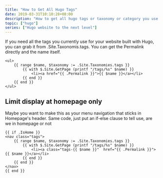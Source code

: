 ```yaml
---
title: "How to Get All Hugo Tags"
date: 2019-03-31T10:10:28+08:00
description: "How to get all hugo tags or taxonomy or category you use for your static website"
topic: ["hugo"]
series: ["Hugo website to the next level"]
---
```


If you need all the tags you currently use for your website built with Hugo, you can grab it from .Site.Taxonomis.tags. You can get the Permalink directly and the name itself.

```
<ul>
    {{ range $name, $taxonomy := .Site.Taxonomies.tags }}
        {{ with $.Site.GetPage (printf "/tags/%s" $name) }}
            <li><a href="{{ .Permalink }}">{{ $name }}</a></li>
        {{ end }}
    {{ end }}
</ul>
```

## Limit display at homepage only
Maybe you want to make this as your menu navigation that sticks in Homepage's header. Same code, just put an if-else clause to tell use, are we in homepage or not
```
{{ if .IsHome }}
<nav class="tags">
    {{ range $name, $taxonomy := .Site.Taxonomies.tags }}
        {{ with $.Site.GetPage (printf "/tags/%s" $name) }}
            <li><a class="tags-{{ $name }}"  href="{{ .Permalink }}">{{ $name }}</a></li>
        {{ end }}
    {{ end }}
</nav>
{{ end }}
```


